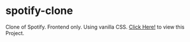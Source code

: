 # spotify-clone
Clone of Spotify. Frontend only. Using vanilla CSS.
<a href="https://sachinanand99.github.io/spotify-clone/">Click Here!</a> to view this Project.
